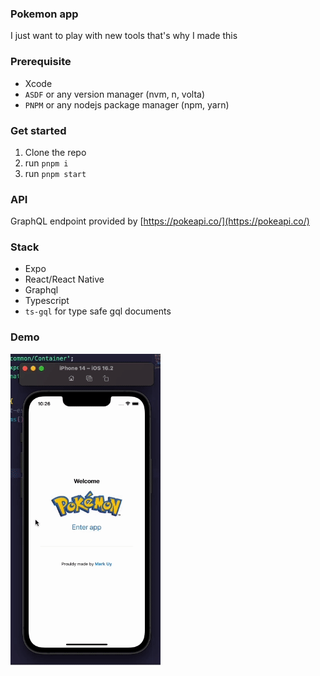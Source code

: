 ### Pokemon app

I just want to play with new tools that's why I made this

### Prerequisite

- Xcode
- `ASDF` or any version manager (nvm, n, volta)
- `PNPM` or any nodejs package manager (npm, yarn)

### Get started

1. Clone the repo
2. run `pnpm i`
3. run `pnpm start`

### API

GraphQL endpoint provided by [https://pokeapi.co/](https://pokeapi.co/)

### Stack

- Expo
- React/React Native
- Graphql
- Typescript
- `ts-gql` for type safe gql documents

### Demo

![Demo](https://raw.githubusercontent.com/markanthonyuy/pokemon-app/main/assets/demo.gif)
